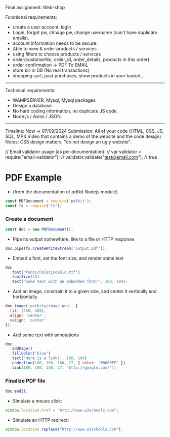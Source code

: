 Final assignment: Web-shop

Functional requirements:
- create a user account, login
- Login, forgot pw, chnage pw, change username (can't have duplicate emails).
- account information needs to be secure.
- Able to view & order products / services
- using filters to choose products / services
- order(customerNo, order_id, order_details, products in this order)
- order confirmation -> PDF To EMAIL
- store bill in DB (No real transactions)
- shopping cart, past purchases, show products in your basket.....
-----------
Technical requirements:
- WAMPSERVER, Mysql, Mysql packages
- Design a database
- No hard coding information, no duplicate JS code.
- Node.js / Axios / JSON.
----------
Timeline: Now -> 07/09/2024
Submission: All of your code (HTML, CSS, JS, SQL, MP4 Video that contains a demo of the website and the code design)
Notes: CSS design matters, "do not design an ugly website".

// Email validator usage (as per documentation):
// var validator = require("email-validator");
// validator.validate("test@email.com"); // true


# PDF Example
- (from the documentation of pdfkit Nodejs module)
```js
const PDFDocument = require('pdfkit');
const fs = require('fs');
```
### Create a document
```js
const doc = new PDFDocument();
```
- Pipe its output somewhere, like to a file or HTTP response
```js
doc.pipe(fs.createWriteStream('output.pdf'));
```
- Embed a font, set the font size, and render some text
```js
doc
  .font('fonts/PalatinoBold.ttf')
  .fontSize(25)
  .text('Some text with an embedded font!', 100, 100);
```
- Add an image, constrain it to a given size, and center it vertically and horizontally
```js
doc.image('path/to/image.png', {
  fit: [250, 300],
  align: 'center',
  valign: 'center'
});
```
- Add some text with annotations
```js
doc
  .addPage()
  .fillColor('blue')
  .text('Here is a link!', 100, 100)
  .underline(100, 100, 160, 27, { color: '#0000FF' })
  .link(100, 100, 160, 27, 'http://google.com/');
```
### Finalize PDF file
```js
doc.end();
```
- Simulate a mouse click:
```js
window.location.href = "http://www.w3schools.com";
```
- Simulate an HTTP redirect:
```js
window.location.replace("http://www.w3schools.com");
```